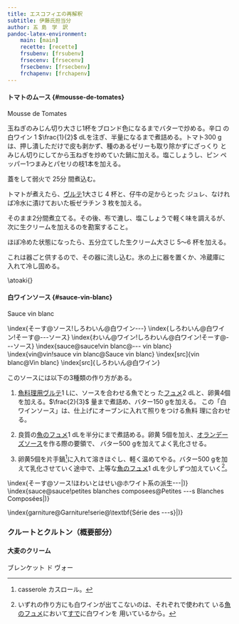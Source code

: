 ```yaml
---
title: エスコフィエの再解釈
subtitle: 伊藤氏担当分
author: 五 島　学　訳
pandoc-latex-environment:
    main: [main]
    recette: [recette]
    frsubenv: [frsubenv]
    frsecenv: [frsecenv]
    frsecbenv: [frsecbenv]
    frchapenv: [frchapenv]
---
```


<div class="recette">


#### トマトのムース {#mousse-de-tomates}

<div class="frsubenv">Mousse de Tomates</div>

玉ねぎのみじん切り大さじ1杯をブロンド色になるまでバターで炒める。辛口
の白ワイン 1 $\frac{1}{2}$ dLを注ぎ、半量になるまで煮詰める。トマト300
gは、押し潰しただけで皮も剥かず、種のあるゼリーも取り除かずにざっくり
とみじん切りにしてから玉ねぎを炒めていた鍋に加える。塩こしょうし、ピン
ペッパー1つまみとパセリの枝1本を加える。

蓋をして弱火で 25分 間煮込む。

トマトが煮えたら、[ヴルテ](#veloute)1大さじ 4 杯と、仔牛の足からとった
ジュレ、なければ冷水に漬けておいた板ゼラチン 3 枚を加える。

そのまま2分間煮立てる。その後、布で漉し、塩こしょうで軽く味を調えるが、
次に生クリームを加えるのを勘案すること。

ほぼ冷めた状態になったら、五分立てした生クリーム大さじ 5〜6  杯を加える。

これは器ごと供するので、その器に流し込む。氷の上に器を置くか、冷蔵庫に
入れて冷し固める。



\atoaki{}

#### 白ワインソース {#sauce-vin-blanc}


<div class="frsubenv">Sauce vin blanc</div>


\index{そーす@ソース!しろわいん@白ワイン---}
\index{しろわいん@白ワイン!そーす@---ソース}
\index{わいん@ワイン!しろわいん@白ワイン!そーす@---ソース}
\index{sauce@sauce!vin blanc@--- vin blanc}
\index{vin@vin!sauce vin blanc@Sauce vin blanc}
\index[src]{vin blanc@Vin blanc}
\index[src]{しろわいん@白ワイン}



このソースには以下の3種類の作り方がある。

1. [魚料理用ヴルテ](#veloute-de-poisson)1 Lに、ソースを合わせる魚でとっ
   た[フュメ](#fumet-de-poisson)2 dLと、卵黄4個を加える。$\frac{2}{3}$
   量まで煮詰め、バター150 gを加える。
   この「白ワインソース」は、仕上げにオーブンに入れて照りをつける魚料
   理に合わせる。

2. 良質の[魚のフュメ](#fumet-de-poisson)1 dLを半分にまで煮詰める。卵黄
   5個を加え、[オランデーズソース](#sauce-hollandaise)を作る際の要領で、
   バター500 gを加えてよく乳化させる。

3. 卵黄5個を片手鍋[^155]に入れて溶きほぐし、軽く温めてやる。バター500
   gを加えて乳化させていく途中で、上等な[魚のフュメ](#fumet-de-poisson)1
   dLを少しずつ加えていく[^156]。


[^155]: casserole カスロール。

[^156]: いずれの作り方にも白ワインが出てこないのは、それぞれで使われて
    いる[魚のフュメ](#fumet-de-poisson)において[すで](-既)に白ワインを
    用いているから。

\index{そーす@ソース!ほわいとはせい@ホワイト系の派生---|)}
\index{sauce@sauce!petites blanches composees@Petites ---s Blanches Composées|)}

\index{garniture@Garniture!serie@\textbf{Série des ---s}|)}

</div><!--endRecette-->
<div class="main">

### クルートとクルトン（概要部分）

</div><!--endMain-->









<div class="recette">

#### 大麦のクリーム
ブレンケット ド ヴォー














</div><!--endRecette-->
